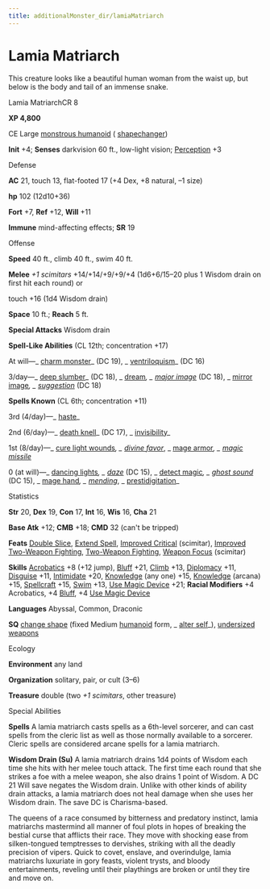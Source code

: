 ```yaml
---
title: additionalMonster_dir/lamiaMatriarch
---
```

# Lamia Matriarch

This creature looks like a beautiful human woman from the waist up, but below is the body and tail of an immense snake.

Lamia MatriarchCR 8

**XP 4,800**

CE Large [monstrous humanoid](monsters/creatureTypes#_monstrous-humanoid) ( [shapechanger](monster_dir/creatureTypes#_shapechanger-subtype))

**Init** +4; **Senses** darkvision 60 ft., low-light vision; [Perception](additionalMonsters/../skill_dir/perception#_perception) +3

Defense

**AC** 21, touch 13, flat-footed 17 (+4 Dex, +8 natural, –1 size)

**hp** 102 (12d10+36)

**Fort** +7, **Ref** +12, **Will** +11

**Immune** mind-affecting effects; **SR** 19

Offense

**Speed** 40 ft., climb 40 ft., swim 40 ft.

**Melee** _+1 scimitars_ +14/+14/+9/+9/+4 (1d6+6/15–20 plus 1 Wisdom drain on first hit each round) or

touch +16 (1d4 Wisdom drain)

**Space** 10 ft.; **Reach** 5 ft.

**Special Attacks** Wisdom drain

**Spell-Like Abilities** (CL 12th; concentration +17)

At will—_ [charm monster](additionalMonster_dir/../spell_dir/charmMonster#_charm-monster)_ (DC 19), _ [ventriloquism](additionalMonsters/../spell_dir/ventriloquism#_ventriloquism)_ (DC 16)

3/day—_ [deep slumber](additionalMonster_dir/../spell_dir/deepSlumber#_deep-slumber)_ (DC 18), _ [dream](additionalMonsters/../spell_dir/dream#_dream)_, _ [major image](additionalMonsters/../spell_dir/majorImage#_major-image)_ (DC 18), _ [mirror image](additionalMonsters/../spell_dir/mirrorImage#_mirror-image)_, _ [suggestion](additionalMonsters/../spell_dir/suggestion#_suggestion)_ (DC 18)

**Spells Known** (CL 6th; concentration +11)

3rd (4/day)—_ [haste](additionalMonster_dir/../spell_dir/haste#_haste)_

2nd (6/day)—_ [death knell](additionalMonster_dir/../spell_dir/deathKnell#_death-knell)_ (DC 17), _ [invisibility](additionalMonsters/../spell_dir/invisibility#_invisibility)_

1st (8/day)—_ [cure light wounds](additionalMonster_dir/../spell_dir/cureLightWounds#_cure-light-wounds)_, _ [divine favor](additionalMonsters/../spell_dir/divineFavor#_divine-favor)_, _ [mage armor](additionalMonsters/../spell_dir/mageArmor#_mage-armor)_, _ [magic missile](additionalMonsters/../spell_dir/magicMissile#_magic-missile)_

0 (at will)—_ [dancing lights](additionalMonsters/../spell_dir/dancingLights#_dancing-lights)_, _ [daze](additionalMonsters/../spell_dir/daze#_daze)_ (DC 15), _ [detect magic](additionalMonsters/../spell_dir/detectMagic#_detect-magic)_, _ [ghost sound](additionalMonsters/../spell_dir/ghostSound#_ghost-sound)_ (DC 15), _ [mage hand](additionalMonsters/../spell_dir/mageHand#_mage-hand)_, _ [mending](additionalMonsters/../spell_dir/mending#_mending)_, _ [prestidigitation](additionalMonsters/../spell_dir/prestidigitation#_prestidigitation)_

Statistics

**Str** 20, **Dex** 19, **Con** 17, **Int** 16, **Wis** 16, **Cha** 21

**Base Atk** +12; **CMB** +18; **CMD** 32 (can't be tripped)

**Feats** [Double Slice](additionalMonsters/../feats#_double-slice), [Extend Spell](additionalMonster_dir/../feats#_extend-spell), [Improved Critical](additionalMonster_dir/../feats#_improved-critical) (scimitar), [Improved Two-Weapon Fighting](additionalMonster_dir/../feats#_improved-two-weapon-fighting), [Two-Weapon Fighting](additionalMonster_dir/../feats#_two-weapon-fighting), [Weapon Focus](additionalMonster_dir/../feats#_weapon-focus) (scimitar)

**Skills** [Acrobatics](additionalMonster_dir/../skill_dir/acrobatics#_acrobatics) +8 (+12 jump), [Bluff](additionalMonsters/../skill_dir/bluff#_bluff) +21, [Climb](additionalMonsters/../skill_dir/climb#_climb) +13, [Diplomacy](additionalMonsters/../skill_dir/diplomacy#_diplomacy) +11, [Disguise](additionalMonsters/../skill_dir/disguise#_disguise) +11, [Intimidate](additionalMonsters/../skill_dir/intimidate#_intimidate) +20, [Knowledge](additionalMonsters/../skill_dir/knowledge#_knowledge) (any one) +15, [Knowledge](additionalMonsters/../skill_dir/knowledge#_knowledge) (arcana) +15, [Spellcraft](additionalMonsters/../skill_dir/spellcraft#_spellcraft) +15, [Swim](additionalMonsters/../skill_dir/swim#_swim) +13, [Use Magic Device](additionalMonsters/../skill_dir/useMagicDevice#_use-magic-device) +21; **Racial Modifiers** +4 Acrobatics, +4 [Bluff](additionalMonsters/../skill_dir/bluff#_bluff), +4 [Use Magic Device](additionalMonsters/../skill_dir/useMagicDevice#_use-magic-device)

**Languages** Abyssal, Common, Draconic

**SQ** [change shape](monsters/universalMonsterRules#_change-shape) (fixed Medium [humanoid](monster_dir/creatureTypes#_humanoid) form, _ [alter self](additionalMonsters/../spell_dir/alterSelf#_alter-self)_), [undersized weapons](monsters/universalMonsterRules#_undersized-weapons)

Ecology

**Environment** any land

**Organization** solitary, pair, or cult (3–6)

**Treasure** double (two _+1 scimitars_, other treasure)

Special Abilities

**Spells** A lamia matriarch casts spells as a 6th-level sorcerer, and can cast spells from the cleric list as well as those normally available to a sorcerer. Cleric spells are considered arcane spells for a lamia matriarch.

**Wisdom Drain (Su)** A lamia matriarch drains 1d4 points of Wisdom each time she hits with her melee touch attack. The first time each round that she strikes a foe with a melee weapon, she also drains 1 point of Wisdom. A DC 21 Will save negates the Wisdom drain. Unlike with other kinds of ability drain attacks, a lamia matriarch does not heal damage when she uses her Wisdom drain. The save DC is Charisma-based.

The queens of a race consumed by bitterness and predatory instinct, lamia matriarchs mastermind all manner of foul plots in hopes of breaking the bestial curse that afflicts their race. They move with shocking ease from silken-tongued temptresses to dervishes, striking with all the deadly precision of vipers. Quick to covet, enslave, and overindulge, lamia matriarchs luxuriate in gory feasts, violent trysts, and bloody entertainments, reveling until their playthings are broken or until they tire and move on.

